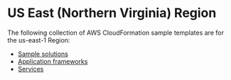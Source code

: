 # US East \(Northern Virginia\) Region<a name="cfn-sample-templates-us-east-1"></a>

The following collection of AWS CloudFormation sample templates are for the us\-east\-1 Region:
+ [Sample solutions](sample-templates-applications-us-east-1.md)
+ [Application frameworks](sample-templates-appframeworks-us-east-1.md)
+ [Services](sample-templates-services-us-east-1.md)